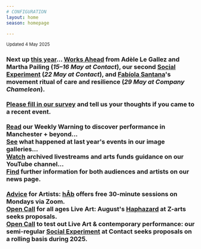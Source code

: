 ```yaml
---
# CONFIGURATION
layout: home
season: homepage

---
```

<small>Updated 4 May 2025</small>        
### Next up [this year](/current/2025)… [Works Ahead](/current/2025-worksahead) from Adèle Le Gallez and Martha Pailing (*15–16 May at Contact*), our second [Social Experiment](/socialexperiment) (*22 May at Contact*), and [Fabíola Santana](/current/2025/santana)'s movement ritual of care and resilience (*29 May at Company Chameleon*).<br><br><a href="https://www.illuminate-data.org.uk/survey/gnwmcx" target="_blank">Please fill in our survey</a> and tell us your thoughts if you came to a recent event.<br><br><a href="https://wordofwarning.posthaven.com" target="_blank">Read</a> our Weekly Warning to discover performance in Manchester + beyond…<br>[See](/galleries) what happened at last year's events in our image galleries…<br><a href="https://youtube.com/@warnmcr" target="_blank">Watch</a> archived livestreams and arts funds guidance on our YouTube channel…<br>[Find](/news) further information for both audiences and artists on our news page.<br><br>[Advice](/hab/advice) for Artists: [hÅb](/hab) offers free 30-minute sessions on Mondays via Zoom.<br><a href="https://haphazard.posthaven.com" target="_blank">Open Call</a> for all ages Live Art: August's [Haphazard](/hab/haphazard) at Z-arts seeks proposals.<br><a href="https://socialexperiment.posthaven.com" target="_blank">Open Call</a> to test out Live Art & contemporary performance: our semi-regular [Social Experiment](/socialexperiment) at Contact seeks proposals on a rolling basis during 2025.
